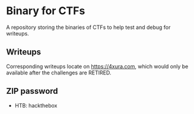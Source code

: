 # Binary for CTFs
A repository storing the binaries of CTFs to help test and debug for writeups.

## Writeups
Corresponding writeups locate on https://4xura.com, which would only be available after the challenges are RETIRED.

## ZIP password
- HTB: hackthebox
